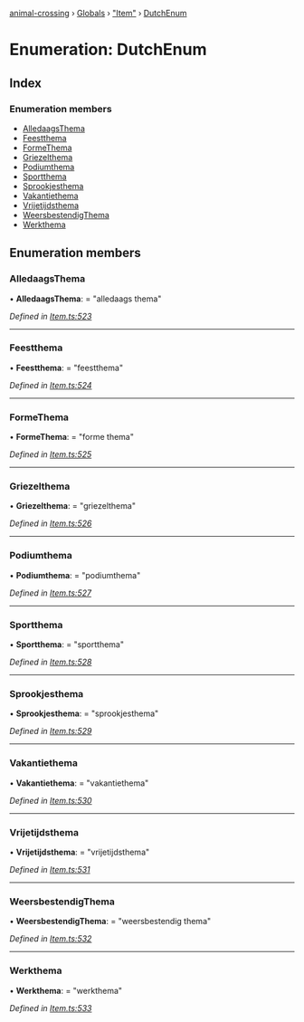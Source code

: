 [animal-crossing](../README.md) › [Globals](../globals.md) › ["Item"](../modules/_item_.md) › [DutchEnum](_item_.dutchenum.md)

# Enumeration: DutchEnum

## Index

### Enumeration members

* [AlledaagsThema](_item_.dutchenum.md#alledaagsthema)
* [Feestthema](_item_.dutchenum.md#feestthema)
* [FormeThema](_item_.dutchenum.md#formethema)
* [Griezelthema](_item_.dutchenum.md#griezelthema)
* [Podiumthema](_item_.dutchenum.md#podiumthema)
* [Sportthema](_item_.dutchenum.md#sportthema)
* [Sprookjesthema](_item_.dutchenum.md#sprookjesthema)
* [Vakantiethema](_item_.dutchenum.md#vakantiethema)
* [Vrijetijdsthema](_item_.dutchenum.md#vrijetijdsthema)
* [WeersbestendigThema](_item_.dutchenum.md#weersbestendigthema)
* [Werkthema](_item_.dutchenum.md#werkthema)

## Enumeration members

###  AlledaagsThema

• **AlledaagsThema**: = "alledaags thema"

*Defined in [Item.ts:523](https://github.com/Norviah/animal-crossing/blob/ee641cf/module/types/Item.ts#L523)*

___

###  Feestthema

• **Feestthema**: = "feestthema"

*Defined in [Item.ts:524](https://github.com/Norviah/animal-crossing/blob/ee641cf/module/types/Item.ts#L524)*

___

###  FormeThema

• **FormeThema**: = "forme thema"

*Defined in [Item.ts:525](https://github.com/Norviah/animal-crossing/blob/ee641cf/module/types/Item.ts#L525)*

___

###  Griezelthema

• **Griezelthema**: = "griezelthema"

*Defined in [Item.ts:526](https://github.com/Norviah/animal-crossing/blob/ee641cf/module/types/Item.ts#L526)*

___

###  Podiumthema

• **Podiumthema**: = "podiumthema"

*Defined in [Item.ts:527](https://github.com/Norviah/animal-crossing/blob/ee641cf/module/types/Item.ts#L527)*

___

###  Sportthema

• **Sportthema**: = "sportthema"

*Defined in [Item.ts:528](https://github.com/Norviah/animal-crossing/blob/ee641cf/module/types/Item.ts#L528)*

___

###  Sprookjesthema

• **Sprookjesthema**: = "sprookjesthema"

*Defined in [Item.ts:529](https://github.com/Norviah/animal-crossing/blob/ee641cf/module/types/Item.ts#L529)*

___

###  Vakantiethema

• **Vakantiethema**: = "vakantiethema"

*Defined in [Item.ts:530](https://github.com/Norviah/animal-crossing/blob/ee641cf/module/types/Item.ts#L530)*

___

###  Vrijetijdsthema

• **Vrijetijdsthema**: = "vrijetijdsthema"

*Defined in [Item.ts:531](https://github.com/Norviah/animal-crossing/blob/ee641cf/module/types/Item.ts#L531)*

___

###  WeersbestendigThema

• **WeersbestendigThema**: = "weersbestendig thema"

*Defined in [Item.ts:532](https://github.com/Norviah/animal-crossing/blob/ee641cf/module/types/Item.ts#L532)*

___

###  Werkthema

• **Werkthema**: = "werkthema"

*Defined in [Item.ts:533](https://github.com/Norviah/animal-crossing/blob/ee641cf/module/types/Item.ts#L533)*
